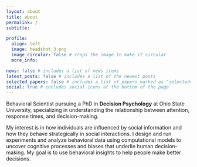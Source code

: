 ```yaml
---
layout: about
title: about
permalink: /
subtitle: 

profile:
  align: left
  image: headshot_3.png
  image_circular: false # crops the image to make it circular
  more_info: 

news: false # includes a list of news items
latest_posts: false # includes a list of the newest posts
selected_papers: false # includes a list of papers marked as "selected={true}"
social: true # includes social icons at the bottom of the page
---
```


Behavioral Scientist pursuing a PhD in **Decision Psychology** at Ohio State University, specializing in understanding the relationship between attention, response times, and decision-making. 

My interest is in how individuals are influenced by social information and how they behave strategically in social interactions. I design and run experiments and analyze behavioral data using computational models to uncover cognitive processes and biases that underlie human decision-making. My goal is to use behavioral insights to help people make better decisions. 
